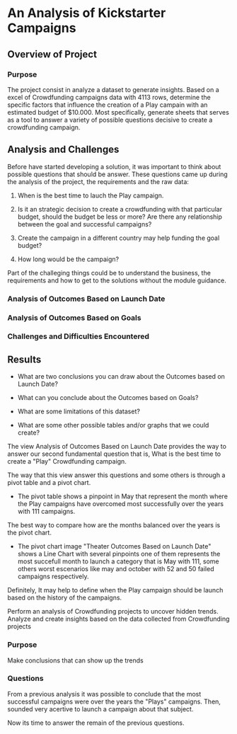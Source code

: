 # An Analysis of Kickstarter Campaigns

## Overview of Project
### Purpose

The project consist in analyze a dataset to generate insights. Based on a excel of Crowdfunding campaigns data with 4113 rows, determine the specific factors that influence the creation of a Play campain with an estimated budget of $10.000. Most specifically, generate sheets that serves as a tool to answer a variety of possible questions decisive to create a crowdfunding campaign.

## Analysis and Challenges

Before have started developing a solution, it was important to think about possible questions that should be answer. These questions came up during the analysis of the project, the requirements and the raw data:

1. When is the best time to lauch the Play campaign. 

2. Is it an strategic decision to create a crowdfunding with that particular budget, should the budget be less or more? Are there any relationship between the goal and successful campaigns? 

3. Create the campaign in a different country may help funding the goal budget?

4. How long would be the campaign?

 
Part of the challeging things could be to understand the business, the requirements and how to get to the solutions without the module guidance. 



### Analysis of Outcomes Based on Launch Date





### Analysis of Outcomes Based on Goals






### Challenges and Difficulties Encountered

## Results

- What are two conclusions you can draw about the Outcomes based on Launch Date?

- What can you conclude about the Outcomes based on Goals?

- What are some limitations of this dataset?

- What are some other possible tables and/or graphs that we could create?









The view Analysis of Outcomes Based on Launch Date provides the way to answer our second fundamental question that is, What is the best time to create a "Play" Crowdfunding campaign. 

The way that this view answer this questions and some others is through a pivot table and a pivot chart. 

* The pivot table shows a pinpoint in May that represent the month where the Play campaigns have overcomed most successfully over the years with 111 campaigns. 


The best way to compare how are the months balanced over the years is the pivot chart.

* The pivot chart image "Theater Outcomes Based on Launch Date" shows a Line Chart with several pinpoints one of them represents the most succefull month to launch a category that is May with 111, some others worst escenarios like may and october with 52 and 50 failed campaigns respectively.


Definitely, It may help to define when the Play campaign should be launch based on the history of the campaigns. 







Perform an analysis of Crowdfunding projects to uncover hidden trends.
Analyze and create insights based on the data collected from Crowdfunding projects
### Purpose
Make conclusions that can show up the trends 

### Questions 



From a previous analysis it was possible to conclude that the most successful campaigns were over the years the "Plays" campaigns. Then, sounded very acertive to launch a campaign about that subject. 

Now its time to answer the remain of the previous questions.